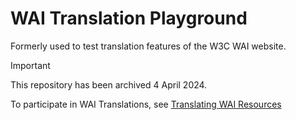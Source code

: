 # WAI Translation Playground

Formerly used to test translation features of the W3C WAI website.

> [!IMPORTANT]
> This repository has been archived 4 April 2024.
>
> To participate in WAI Translations, see [Translating WAI Resources](https://www.w3.org/WAI/about/translating/)
